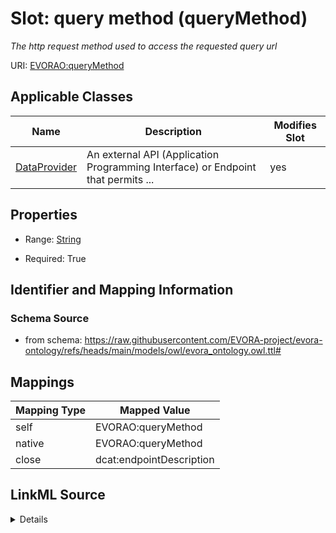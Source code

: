 

# Slot: query method (queryMethod)


_The http request method used to access the requested query url_





URI: [EVORAO:queryMethod](https://raw.githubusercontent.com/EVORA-project/evora-ontology/refs/heads/main/models/owl/evora_ontology.owl.ttl#queryMethod)



<!-- no inheritance hierarchy -->





## Applicable Classes

| Name | Description | Modifies Slot |
| --- | --- | --- |
| [DataProvider](DataProvider.md) | An external API (Application Programming Interface) or Endpoint that permits ... |  yes  |







## Properties

* Range: [String](String.md)

* Required: True





## Identifier and Mapping Information







### Schema Source


* from schema: https://raw.githubusercontent.com/EVORA-project/evora-ontology/refs/heads/main/models/owl/evora_ontology.owl.ttl#




## Mappings

| Mapping Type | Mapped Value |
| ---  | ---  |
| self | EVORAO:queryMethod |
| native | EVORAO:queryMethod |
| close | dcat:endpointDescription |




## LinkML Source

<details>
```yaml
name: queryMethod
description: The http request method used to access the requested query url
title: query method
from_schema: https://raw.githubusercontent.com/EVORA-project/evora-ontology/refs/heads/main/models/owl/evora_ontology.owl.ttl#
close_mappings:
- dcat:endpointDescription
rank: 1000
alias: queryMethod
domain_of:
- DataProvider
range: string
required: true
multivalued: false
equals_string_in:
- GET
- POST

```
</details>